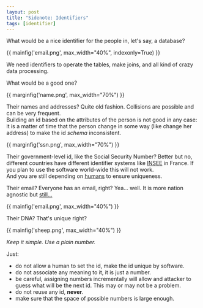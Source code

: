 ```yaml
---
layout: post
title: "Sidenote: Identifiers"
tags: [identifier]
---
```


What would be a nice identifier for the people in, let's say, a database?

{{ mainfig('email.png', max_width="40%", indexonly=True) }}

<!--more-->

We need identifiers to operate the tables, make joins, and all kind
of crazy data processing.

What would be a good one?

{{ marginfig('name.png', max_width="70%") }}

Their names and addresses? Quite old fashion. Collisions are possible
and can be very frequent. <br />
Building an id based on the attributes of the person is not good
in any case: it is a matter of time that the person change
in some way (like change her address) to make the id *schema* inconsistent.

{{ marginfig('ssn.png', max_width="70%") }}

Their government-level id, like the Social Security Number? Better but no,
different countries have different
identifier systems like [INSEE](https://en.wikipedia.org/wiki/INSEE_code)
in France. If you plan to use the software world-wide this
will not work. <br />
And you are still depending on
[humans](https://www.ssa.gov/history/ssn/misused.html) to ensure uniqueness.

Their email? Everyone has an email, right? Yea... well. It is more
nation agnostic but [still...](https://gist.github.com/adamloving/4401361)

{{ mainfig('email.png', max_width="40%") }}

Their DNA? That's unique right?

{{ mainfig('sheep.png', max_width="40%") }}

*Keep it simple. Use a plain number.*

Just:

 - do not allow a human to set the id, make the id unique by software.
 - do not associate any meaning to it, it is just a number.
 - be careful, assigning numbers incrementally will allow and attacker
to guess what will be the next id. This may or may not be a problem.
 - do not reuse any id, **never**.
 - make sure that the space of possible numbers is large enough.

